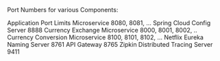 Port Numbers for various Components:

Application                         Port
Limits Microservice                 8080, 8081, ...
Spring Cloud Config Server          8888
Currency Exchange Microservice      8000, 8001, 8002, ..
Currency Conversion Microservice    8100, 8101, 8102, ...
Netflix Eureka Naming Server        8761
API Gateway                         8765
Zipkin Distributed Tracing Server   9411

